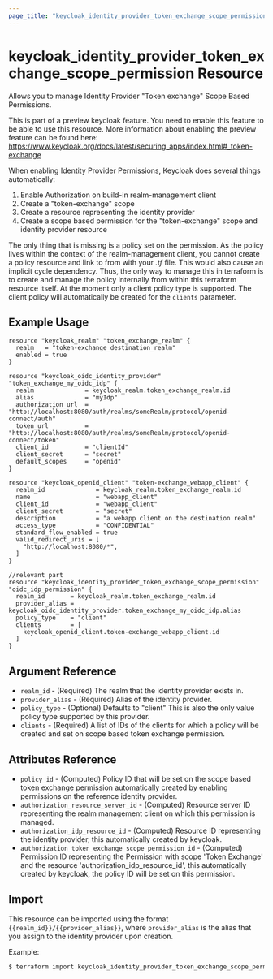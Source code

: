 ```yaml
---
page_title: "keycloak_identity_provider_token_exchange_scope_permission Resource"
---
```


# keycloak\_identity\_provider\_token\_exchange\_scope\_permission Resource

Allows you to manage Identity Provider "Token exchange" Scope Based Permissions.

This is part of a preview keycloak feature. You need to enable this feature to be able to use this resource.
More information about enabling the preview feature can be found here: https://www.keycloak.org/docs/latest/securing_apps/index.html#_token-exchange

When enabling Identity Provider Permissions, Keycloak does several things automatically:
1. Enable Authorization on build-in realm-management client
1. Create a "token-exchange" scope
1. Create a resource representing the identity provider
1. Create a scope based permission for the "token-exchange" scope and identity provider resource

The only thing that is missing is a policy set on the permission.
As the policy lives within the context of the realm-management client, you cannot create a policy resource and link to from with your _.tf_ file. This would also cause an implicit cycle dependency.
Thus, the only way to manage this in terraform is to create and manage the policy internally from within this terraform resource itself.
At the moment only a client policy type is supported. The client policy will automatically be created for the `clients` parameter.

## Example Usage

```hcl
resource "keycloak_realm" "token_exchange_realm" {
  realm   = "token-exchange_destination_realm"
  enabled = true
}

resource "keycloak_oidc_identity_provider" "token_exchange_my_oidc_idp" {
  realm              = keycloak_realm.token_exchange_realm.id
  alias              = "myIdp"
  authorization_url  = "http://localhost:8080/auth/realms/someRealm/protocol/openid-connect/auth"
  token_url          = "http://localhost:8080/auth/realms/someRealm/protocol/openid-connect/token"
  client_id          = "clientId"
  client_secret      = "secret"
  default_scopes     = "openid"
}

resource "keycloak_openid_client" "token-exchange_webapp_client" {
  realm_id              = keycloak_realm.token_exchange_realm.id
  name                  = "webapp_client"
  client_id             = "webapp_client"
  client_secret         = "secret"
  description           = "a webapp client on the destination realm"
  access_type           = "CONFIDENTIAL"
  standard_flow_enabled = true
  valid_redirect_uris = [
    "http://localhost:8080/*",
  ]
}

//relevant part
resource "keycloak_identity_provider_token_exchange_scope_permission" "oidc_idp_permission" {
  realm_id       = keycloak_realm.token_exchange_realm.id
  provider_alias = keycloak_oidc_identity_provider.token_exchange_my_oidc_idp.alias
  policy_type    = "client"
  clients        = [
    keycloak_openid_client.token-exchange_webapp_client.id
  ]
}
```

## Argument Reference

- `realm_id` - (Required) The realm that the identity provider exists in.
- `provider_alias` - (Required) Alias of the identity provider.
- `policy_type` - (Optional) Defaults to "client" This is also the only value policy type supported by this provider.
- `clients` - (Required) A list of IDs of the clients for which a policy will be created and set on scope based token exchange permission.

## Attributes Reference

- `policy_id` - (Computed) Policy ID that will be set on the scope based token exchange permission automatically created by enabling permissions on the reference identity provider.
- `authorization_resource_server_id` - (Computed) Resource server ID representing the realm management client on which this permission is managed.
- `authorization_idp_resource_id` - (Computed) Resource ID representing the identity provider, this automatically created by keycloak.
- `authorization_token_exchange_scope_permission_id` - (Computed) Permission ID representing the Permission with scope 'Token Exchange' and the resource 'authorization_idp_resource_id', this automatically created by keycloak, the policy ID will be set on this permission.


## Import

This resource can be imported using the format `{{realm_id}}/{{provider_alias}}`, where `provider_alias` is the alias that
you assign to the identity provider upon creation.

Example:

```bash
$ terraform import keycloak_identity_provider_token_exchange_scope_permission.oidc_idp_permission my-realm/myIdp
```
